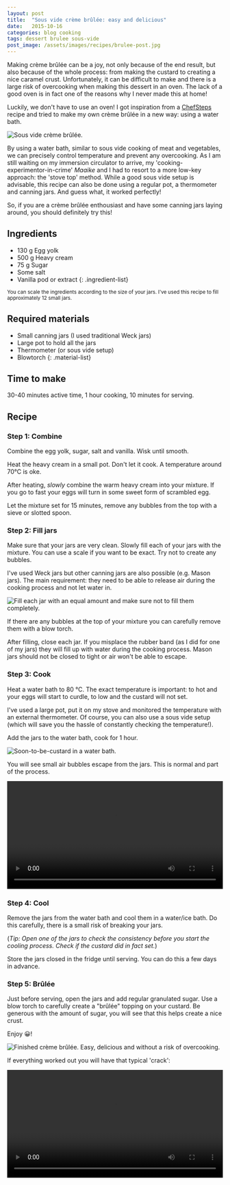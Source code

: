 ```yaml
---
layout: post
title:  "Sous vide crème brûlée: easy and delicious"
date:   2015-10-16
categories: blog cooking
tags: dessert brulee sous-vide
post_image: /assets/images/recipes/brulee-post.jpg
---
```


Making crème brûlée can be a joy, not only because of the end result, but also because of the whole process: from making the custard to creating a nice caramel crust. Unfortunately, it can be difficult to make and there is a large risk of overcooking when making this dessert in an oven. The lack of a good oven is in fact one of the reasons why I never made this at home!

Luckily, we don't have to use an oven! I got inspiration from a [ChefSteps](https://www.chefsteps.com/activities/creme-brulee) recipe and tried to make my own crème brûlée in a new way: using a water bath.  

![Sous vide crème brûlée.](/assets/images/recipes/brulee-result-2.jpg)

By using a water bath, similar to sous vide cooking of meat and vegetables, we can precisely control temperature and prevent any overcooking. As I am still waiting on my immersion circulator to arrive, my 'cooking-experimentor-in-crime' *Maaike* and I had to resort to a more low-key approach: the 'stove top' method. While a good sous vide setup is advisable, this recipe can also be done using a regular pot, a thermometer and canning jars. And guess what, it worked perfectly!

So, if you are a crème brûlée enthousiast and have some canning jars laying around, you should definitely try this!

## Ingredients

- 130 g Egg yolk
- 500 g Heavy cream
- 75 g Sugar
- Some salt
- Vanilla pod or extract
{: .ingredient-list}

<small>You can scale the ingredients according to the size of your jars. I've used this recipe to fill approximately 12 small jars.</small>

## Required materials

- Small canning jars (I used traditional Weck jars)
- Large pot to hold all the jars
- Thermometer (or sous vide setup)
- Blowtorch
{: .material-list}

## Time to make

30-40 minutes active time, 1 hour cooking, 10 minutes for serving.

## Recipe

### Step 1: Combine

Combine the egg yolk, sugar, salt and vanilla. Wisk until smooth.

Heat the heavy cream in a small pot. Don't let it cook. A temperature around 70&deg;C is oke.

After heating, *slowly* combine the warm heavy cream into your mixture. If you go to fast your eggs will turn in some sweet form of scrambled egg.

Let the mixture set for 15 minutes, remove any bubbles from the top with a sieve or slotted spoon.

### Step 2: Fill jars

Make sure that your jars are very clean. Slowly fill each of your jars with the mixture. You can use a scale if you want to be exact. Try not to create any bubbles.

I've used Weck jars but other canning jars are also possible (e.g. Mason jars). The main requirement: they need to be able to release air during the cooking process and not let water in.

![Fill each jar with an equal amount and make sure not to fill them completely.](/assets/images/recipes/brulee-filled.jpg)

If there are any bubbles at the top of your mixture you can carefully remove them with a blow torch.

After filling, close each jar. If you misplace the rubber band (as I did for one of my jars) they will fill up with water during the cooking process. Mason jars should not be closed to tight or air won't be able to escape.

### Step 3: Cook

Heat a water bath to 80 &deg;C. The exact temperature is important: to hot and your eggs will start to curdle, to low and the custard will not set.

I've used a large pot, put it on my stove and monitored the temperature with an external thermometer. Of course, you can also use a sous vide setup (which will save you the hassle of constantly checking the temperature!).

Add the jars to the water bath, cook for 1 hour.

![Soon-to-be-custard in a water bath.](/assets/images/recipes/brulee-bath.jpg)

You will see small air bubbles escape from the jars. This is normal and part of the process.

<video width="100%" controls>
  	<source src="/assets/movies/brulee-water-bath_480p.mp4" type="video/mp4">
	Your browser does not support the video tag.
</video>

### Step 4: Cool

Remove the jars from the water bath and cool them in a water/ice bath. Do this carefully, there is a small risk of breaking your jars.

(*Tip: Open one of the jars to check the consistency before you start the cooling process. Check if the custard did in fact set.*)

Store the jars closed in the fridge until serving. You can do this a few days in advance.

### Step 5: Brûlée

Just before serving, open the jars and add regular granulated sugar. Use a blow torch to carefully create a "brûlée" topping on your custard. Be generous with the amount of sugar, you will see that this helps create a nice crust.

Enjoy 😀!

![Finished crème brûlée. Easy, delicious and without a risk of overcooking.](/assets/images/recipes/brulee-result-1.jpg)

If everything worked out you will have that typical 'crack':

<video width="100%" controls>
  	<source src="/assets/movies/brulee-result_480p.mp4" type="video/mp4">
	Your browser does not support the video tag.
</video>
